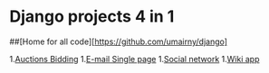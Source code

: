 # Django projects 4 in 1

##[Home for all code][https://github.com/umairny/django]

1.[Auctions Bidding](https://github.com/umairny/django/tree/main/auctions)
1.[E-mail Single page](https://github.com/umairny/django/tree/main/mail)
1.[Social network](https://github.com/umairny/django/tree/main/network)
1.[Wiki app](https://github.com/umairny/django/tree/main/wiki)
